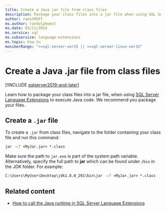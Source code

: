 ```yaml
---
title: Create a Java jar file from class files
description: Package your class files into a jar file when using SQL Server Language Extensions to execute Java code.
author: rwestMSFT
ms.author: randolphwest
ms.date: 03/11/2024
ms.service: sql
ms.subservice: language-extensions
ms.topic: how-to
monikerRange: ">=sql-server-ver15 || >=sql-server-linux-ver15"
---
```

# Create a Java .jar file from class files

[!INCLUDE [sqlserver2019-and-later](../../includes/applies-to-version/sqlserver2019-and-later.md)]

Learn how to package your class files into a jar file, when using [SQL Server Language Extensions](../language-extensions-overview.md) to execute Java code. We recommend you package your files.

## Create a `.jar` file

To create a `.jar` from class files, navigate to the folder containing your class file and run this command:

```cmd
jar -cf <MyJar.jar> *.class
```

Make sure the path to `jar.exe` is part of the system path variable. Alternatively, specify the full path to **jar** which can be found under `/bin` in the JDK folder. For example:

```cmd
C:\Users\MyUser\Desktop\jdk1.8.0_201\bin\jar -cf <MyJar.jar> *.class
```

## Related content

- [How to call the Java runtime in SQL Server Language Extensions](call-java-from-sql.md)
